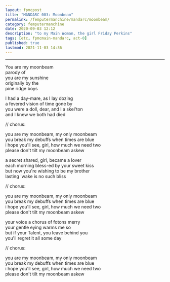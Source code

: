 ```yaml
---
layout: fpmcpost
title: "MANDARC 003: Moonbeam"
permalink: /femputermanchine/mandarc/moonbeam/
category: femputermanchine
date: 2020-09-03 12:12
description: "to my Main Woman, the girl Friday Perkins"
tags: [etc, fpmcmain-mandarc, act-0]
published: true
lastmod: 2021-11-03 14:36
---
```

[//]: # ( 10/15/21  -linkout removed)
[//]: # ( 11/03/21  -title added)

*****


You are my moonbeam<br/>
parody of <br/>
you are my sunshine<br/>
originally by the <br/>
pine ridge boys

I had a day-mare, as I lay dozing<br/>
a fevered vision of time gone by<br/>
you were a doll, dear, and I a skel'ton<br/>
and I knew we both had died

// chorus:

you are my moonbeam, my only moonbeam<br/>
you break my debuffs when times are blue<br/>
i hope you'll see, girl, how much we need two<br/>
please don't tilt my moonbeam askew

a secret shared, girl, became a lover<br/>
each morning bless-ed by your sweet kiss<br/>
but now you're wishing to be my brother<br/>
lasting 'wake is no such bliss

// chorus:

you are my moonbeam, my only moonbeam<br/>
you break my debuffs when times are blue<br/>
i hope you'll see, girl, how much we need two<br/>
please don't tilt my moonbeam askew

your voice a chorus of fotons merry<br/>
your gentle eying warms me so<br/>
but if your Talent, you leave behind you<br/>
you'll regret it all some day 

// chorus:

you are my moonbeam, my only moonbeam<br/>
you break my debuffs when times are blue<br/>
i hope you'll see, girl, how much we need two<br/>
please don't tilt my moonbeam askew


